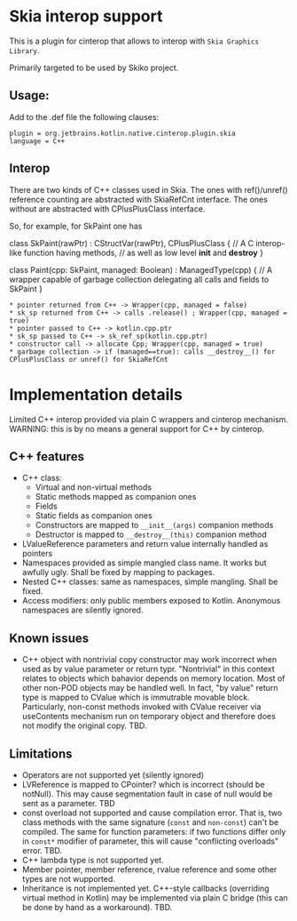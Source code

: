 
Skia interop support
====================

This is a plugin for cinterop that allows to interop with `Skia Graphics Library`.

Primarily targeted to be used by Skiko project.

Usage:
------

Add to the .def file the following clauses:

```
plugin = org.jetbrains.kotlin.native.cinterop.plugin.skia
language = C++
```

Interop
-------

There are two kinds of C++ classes used in Skia.
The ones with ref()/unref() reference counting are abstracted with SkiaRefCnt interface.
The ones without are abstracted with CPlusPlusClass interface.

So, for example, for SkPaint one has

class SkPaint(rawPtr) : CStructVar(rawPtr), CPlusPlusClass {
    // A C interop-like function having methods,
    // as well as low level __init__ and __destroy__
}

class Paint(cpp: SkPaint, managed: Boolean) : ManagedType(cpp) {
    // A wrapper capable of garbage collection delegating all calls and fields to SkPaint
}


    * pointer returned from C++ -> Wrapper(cpp, managed = false)
    * sk_sp returned from C++ -> calls .release() ; Wrapper(cpp, managed = true)
    * pointer passed to C++ -> kotlin.cpp.ptr
    * sk_sp passed to C++ -> sk_ref_sp(kotlin.cpp.ptr)
    * constructor call -> allocate Cpp; Wrapper(cpp, managed = true)
    * garbage collection -> if (managed==true): calls __destroy__() for CPlusPlusClass or unref() for SkiaRefCnt


Implementation details
======================

Limited C++ interop provided via plain C wrappers and cinterop mechanism.
WARNING: this is by no means a general support for C++ by cinterop.

C++ features
------------

* C++ class:
  + Virtual and non-virtual methods
  * Static methods mapped as companion ones
  * Fields
  * Static fields as companion ones
  * Constructors are mapped to `__init__(args)` companion methods
  * Destructor is mapped to `__destroy__(this)` companion method
* LValueReference parameters and return value internally handled as pointers
* Namespaces provided as simple mangled class name. It works but awfully ugly. Shall be fixed by mapping to packages.
* Nested C++ classes: same as namespaces, simple mangling. Shall be fixed.
* Access modifiers: only public members exposed to Kotlin. Anonymous namespaces are silently ignored.

Known issues
------------

* C++ object with nontrivial copy constructor may work incorrect when used as by value parameter or return typr. 
"Nontrivial" in this context relates to objects which bahavior depends on memory location. Most of other non-POD objects may be handled well.
In fact, "by value" return type is mapped to CValue which is immutrable movable block. Particularly, non-const methods invoked with CValue receiver
via useContents mechanism run on temporary object and therefore does not modify the original copy. TBD.

Limitations
-----------

* Operators are not supported yet (silently ignored)
* LVReference is mapped to CPointer<T>? which is incorrect (should be notNull). This may cause segmentation fault in case of null would be sent as a parameter. TBD
* const overload not supported and cause compilation error. That is, two class methods with the same signature (`const` and `non-const`) can't be compiled. The same for function parameters: if two functions differ only in `const*` modifier of parameter, this will cause "conflicting overloads" error. TBD.
* C++ lambda type is not supported yet.
* Member pointer, member reference, rvalue reference and some other types are not wupported.
* Inheritance is not implemented yet. C++-style callbacks (overriding virtual method in Kotlin) may be implemented via plain C bridge (this can be done by hand as a workaround). TBD.

